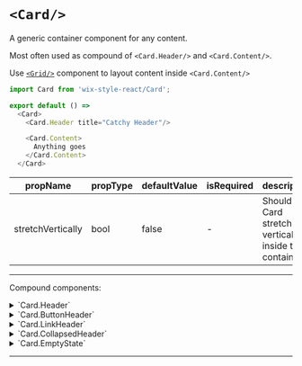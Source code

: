 # `<Card/>`

A generic container component for any content.

Most often used as compound of `<Card.Header/>` and `<Card.Content/>`.

Use [`<Grid/>`](https://wix-wix-style-react.surge.sh/?selectedKind=Common&selectedStory=Grid&full=0&addons=0&stories=1&panelRight=0) component to layout content inside `<Card.Content/>`


```js
import Card from 'wix-style-react/Card';

export default () =>
  <Card>
    <Card.Header title="Catchy Header"/>

    <Card.Content>
      Anything goes
    </Card.Content>
  </Card>
```

| propName          | propType | defaultValue | isRequired | description                                              |
| ---               | ---      | ---          | ---        | ---                                                      |
| stretchVertically | bool     | false        | -          | Should this Card stretch vertically inside the container |

---

Compound components:

<details>
  <summary>`Card.Header`</summary>

  | propName       | propType | defaultValue | isRequired | description                    |
  | ---            | ---      | ---          | ---        | ---                            |
  | title          | string   | -            | +          | The title of the card          |
  | subtitle       | string   | -            | -          | The subtitle of the card       |
  | withoutDivider | bool     | false        | -          | Whether to show divider or not |
</details>

<details>
  <summary>`Card.ButtonHeader`</summary>

  | propName       | propType | defaultValue | isRequired | description                                  |
  | ---            | ---      | ---          | ---        | ---                                          |
  | title          | string   | -            | +          | The title of the card                        |
  | subtitle       | string   | -            | -          | The subtitle of the card                     |
  | buttonTitle    | string   | -            | +          | The text to write on the button              |
  | buttonOnClick  | func     | -            | +          | The onClick function                         |
  | buttonPrefix   | node     | -            | -          | An optional Icon to put before the button    |
  | buttonSuffix   | node     | -            | -          | An optional Icon to put after the button     |
  | tooltip        | node     | -            | -          | If set, this tooltip will wrap the button    |
  | theme          | string   | 'standard'   | -          | Can be 'standard', 'fullblue' or 'emptyblue' |
  | withoutDivider | bool     | false        | -          | Whether to show divider or not               |
</details>

<details>
  <summary>`Card.LinkHeader`</summary>

  | propName       | propType | defaultValue | isRequired | description                             |
  | ---            | ---      | ---          | ---        | ---                                     |
  | title          | string   | -            | +          | The title of the card                   |
  | subtitle       | string   | -            | -          | The subtitle of the card                |
  | linkTo         | string   | -            | +          | The link to send the user to            |
  | linkTitle      | string   | -            | +          | The link text                           |
  | tooltip        | node     | -            | -          | If set, this tooltip will wrap the link |
  | withoutDivider | bool     | false        | -          | Whether to show divider or not          |
</details>

<details>
  <summary>`Card.CollapsedHeader`</summary>

  | propName                | propType            | defaultValue | isRequired | description                             |
  | ---                     | ---                 | ---          | ---        | ---                                     |
  | title                   | string              | -            | +          | The title of the card                   |
  | subtitle                | string              | -            | -          | The subtitle of the card                |
  | toggleSwitch            | 'button' / 'switch' | 'switch'     | -          | The style of the collapsed card toggle  |
  | withoutDivider          | bool                | false        | -          | Whether to show divider or not          |
  | collapsed               | bool                | false        | -          | True when the card should be collapsed  |
  | onCollapsedChange       | func                | -            | -          | Called with collapse status on change   |
  | controlled <sup>*</sup> | bool                | false        | -          | Converts the component to be controlled |

  > * When `controlled` is true, `collapsed` will change only via `collapsed` prop.
</details>

<details>
  <summary>`Card.EmptyState`</summary>

  > An `<EmptyState>` for usage within a `<Card/>`. See the "Card with an EmptyState" example for
  > example usage.

  Accepts the same props as `<EmptyState/>`. See the API tab in the `<EmptyState/>` story for a full
  list of valid props.
</details>

---
